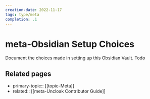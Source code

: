 ```yaml
---
creation-date: 2022-11-17
tags: type/meta
completion: .1
---
```


# meta-Obsidian Setup Choices
Document the choices made in setting up this Obsidian Vault. Todo

## Related pages
- primary-topic:: [[topic-Meta]]
- related:: [[meta-Uncloak Contributor Guide]]